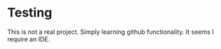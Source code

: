 # Testing
This is not a real project. Simply learning github functionality.
It seems I require an IDE.
